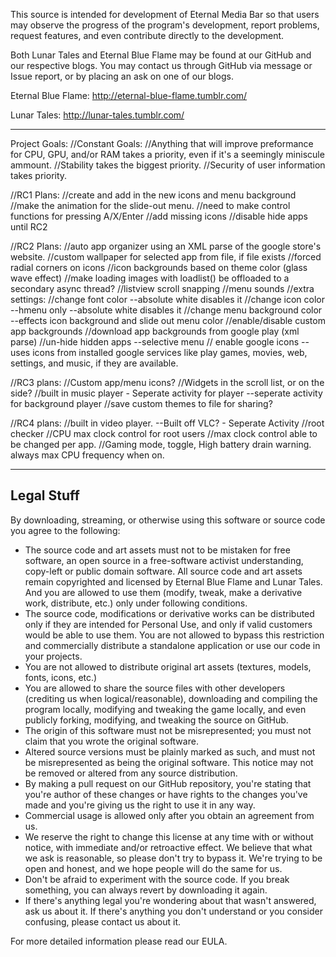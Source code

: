 This source is intended for development of Eternal Media Bar so that users may observe the progress of the program's development, report problems, request features, and even contribute directly to the development.


Both Lunar Tales and Eternal Blue Flame may be found at our GitHub and our respective blogs.
You may contact us through GitHub via message or Issue report, or by placing an ask on one of our blogs.

Eternal Blue Flame: http://eternal-blue-flame.tumblr.com/ 

Lunar Tales: http://lunar-tales.tumblr.com/

-----

Project Goals:
//Constant Goals:
//Anything that will improve preformance for CPU, GPU, and/or RAM takes a priority, even if it's a seemingly miniscule ammount.
//Stability takes the biggest priority.
//Security of user information takes priority.

//RC1 Plans:
//create and add in the new icons and menu background
//make the animation for the slide-out menu.
//need to make control functions for pressing A/X/Enter
//add missing icons
//disable hide apps until RC2

//RC2 Plans:
//auto app organizer using an XML parse of the google store's website.
//custom wallpaper for selected app from file, if file exists
//forced radial corners on icons
//icon backgrounds based on theme color (glass wave effect)
//make loading images with loadlist() be offloaded to a secondary async thread?
//listview scroll snapping
//menu sounds
//extra settings:
//change font color --absolute white disables it
//change icon color --hmenu only --absolute white disables it
//change menu background color --effects icon background and slide out menu color
//enable/disable custom app backgrounds
//download app backgrounds from google play (xml parse)
//un-hide hidden apps --selective menu
// enable google icons --uses icons from installed google services like play games, movies, web, settings, and music, if they are available.

//RC3 plans:
//Custom app/menu icons?
//Widgets in the scroll list, or on the side?
//built in music player - Seperate activity for player --seperate activity for background player
//save custom themes to file for sharing?

//RC4 plans:
//built in video player. --Built off VLC? - Seperate Activity
//root checker
//CPU max clock control for root users
//max clock control able to be changed per app.
//Gaming mode, toggle, High battery drain warning. always max CPU frequency when on.

----
Legal Stuff
----

By downloading, streaming, or otherwise using this software or source code you agree to the following:
-	The source code and art assets must not to be mistaken for free software, an open source in a free-software activist understanding, copy-left or public domain software. All source code and art assets remain copyrighted and licensed by Eternal Blue Flame and Lunar Tales. And you are allowed to use them (modify, tweak, make a derivative work, distribute, etc.) only under following conditions.
-	The source code, modifications or derivative works can be distributed only if they are intended for Personal Use, and only if valid customers would be able to use them. You are not allowed to bypass this restriction and commercially distribute a standalone application or use our code in your projects.
-	You are not allowed to distribute original art assets (textures, models, fonts, icons, etc.)
-	You are allowed to share the source files with other developers (crediting us when logical/reasonable), downloading and compiling the program locally, modifying and tweaking the game locally, and even publicly forking, modifying, and tweaking the source on GitHub.
-	The origin of this software must not be misrepresented; you must not claim that you wrote the original software. 
-	Altered source versions must be plainly marked as such, and must not be misrepresented as being the original software. This notice may not be removed or altered from any source distribution. 
-	By making a pull request on our GitHub repository, you're stating that you're author of these changes or have rights to the changes you've made and you're giving us the right to use it in any way.
-	Commercial usage is allowed only after you obtain an agreement from us.
-	We reserve the right to change this license at any time with or without notice, with immediate and/or retroactive effect. We believe that what we ask is reasonable, so please don't try to bypass it. We're trying to be open and honest, and we hope people will do the same for us.
-	Don't be afraid to experiment with the source code. If you break something, you can always revert by downloading it again.
-	If there's anything legal you're wondering about that wasn't answered, ask us about it. If there's anything you don't understand or you consider confusing, please contact us about it.

For more detailed information please read our EULA.
